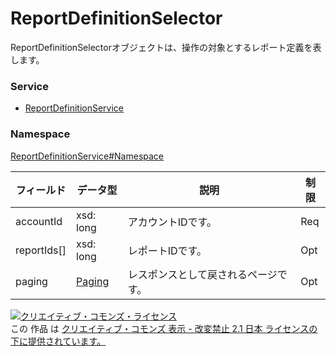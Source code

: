 # ReportDefinitionSelector
ReportDefinitionSelectorオブジェクトは、操作の対象とするレポート定義を表します。
### Service
+ [ReportDefinitionService](../../services/ReportDefinitionService.md)

### Namespace
[ReportDefinitionService#Namespace](../../services/ReportDefinitionService.md#namespace)

| フィールド | データ型 | 説明 | 制限 |
|---|---|---|---|
| accountId| xsd: long| アカウントIDです。| Req |
| reportIds[]| xsd: long| レポートIDです。| Opt |
| paging| <a href="../Common/Paging.md">Paging</a>| レスポンスとして戻されるページです。| Opt |

<a rel="license" href="http://creativecommons.org/licenses/by-nd/2.1/jp/"><img alt="クリエイティブ・コモンズ・ライセンス" style="border-width:0" src="https://i.creativecommons.org/l/by-nd/2.1/jp/88x31.png" /></a><br />この 作品 は <a rel="license" href="http://creativecommons.org/licenses/by-nd/2.1/jp/">クリエイティブ・コモンズ 表示 - 改変禁止 2.1 日本 ライセンスの下に提供されています。</a>
